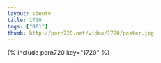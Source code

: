 ```yaml
--- 
layout: sieutv
title: 1720
tags: ["001"]
thumb: http://porn720.net/video/1720/poster.jpg
---
```

{% include porn720 key="1720" %} 
